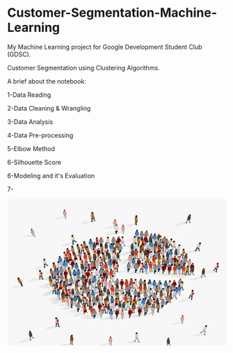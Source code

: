 # Customer-Segmentation-Machine-Learning

My Machine Learning project for Google Development Student Club (GDSC).

Customer Segmentation using Clustering Algorithms.

A brief about the notebook:

1-Data Reading

2-Data Cleaning & Wrangling

3-Data Analysis

4-Data Pre-processing

5-Elbow Method

6-Silhouette Score

6-Modeling and it's Evaluation

7-

![](images/customer%20segmentation%20(1).jpg)
